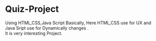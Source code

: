 # Quiz-Project
Using HTML,CSS,Java Script
Basically, Here HTML,CSS use for UX and Java Sript use for Dynamically changes .
<br>
It is very interesting Project.
